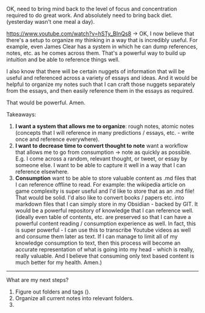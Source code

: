 OK, need to bring mind back to the level of focus and concentration required to do great work.
And absolutely need to bring back diet. (yesterday wasn't one meal a day).

https://www.youtube.com/watch?v=hSTy_BInQs8 -> OK, I now believe that there's a setup to organize my thinking in a way that is incredibly useful. For example, even James Clear has a system in which he can dump references, notes, etc. as he comes across them. That's a powerful way to build up intuition and be able to reference things well.

I also know that there will be certain nuggets of information that will be useful and referenced across a variety of essays and ideas. And it would be helpful to organize my notes such that I can craft those nuggets separately from the essays, and then easily reference them in the essays as required.

That would be powerful. Amen.

Takeaways:
1. **I want a system that allows me to organize**: rough notes, atomic notes (concepts that I will reference in many predictions / essays, etc. - write once and reference everywhere).
2. **I want to decrease time to convert thought to note** want a workflow that allows me to go from consumption -> note as quickly as possible. E.g. I come across a random, relevant thought, or tweet, or essay by someone else. I want to be able to capture it well in a way that I can reference elsewhere.
3. **Consumption** want to be able to store valuable content as .md files that I can reference offline to read. For example: the wikipedia article on game complexity is super useful and I'd like to store that as an .md file! That would be solid. I'd also like to convert books / papers etc. into markdown files that I can simply store in my Obsidian - backed by GIT. It would be a powerful repository of knowledge that I can reference well. (ideally even table of contents, etc. are preserved so that I can have a powerful content reading / consumption experience as well. In fact, this is super powerful - I can use this to transcribe Youtube videos as well and consume them later as text. If I can manage to limit all of my knowledge consumption to text, then this process will become an accurate representation of what is going into my head - which is really, really valuable. And I believe that consuming only text based content is much better for my health. Amen.)

---

What are my next steps?
1. Figure out folders and tags ().
2. Organize all current notes into relevant folders.
3. 